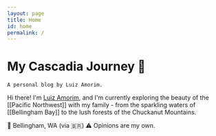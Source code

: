 ```yaml
---
layout: page
title: Home
id: home
permalink: /
---
```


# My Cascadia Journey 🌲
`A personal blog by Luiz Amorim.` 

Hi there! I'm [Luiz Amorim](https://www.linkedin.com/in/luizamorim/), and I'm currently exploring the beauty of the [[Pacific Northwest]] with my family - from the sparkling waters of [[Bellingham Bay]] to the lush forests of the Chuckanut Mountains.

📍 Bellingham, WA (via 🇧🇷)
⚠️ Opinions are my own.

<style>
  .wrapper {
    max-width: 46em;
  }
</style>
